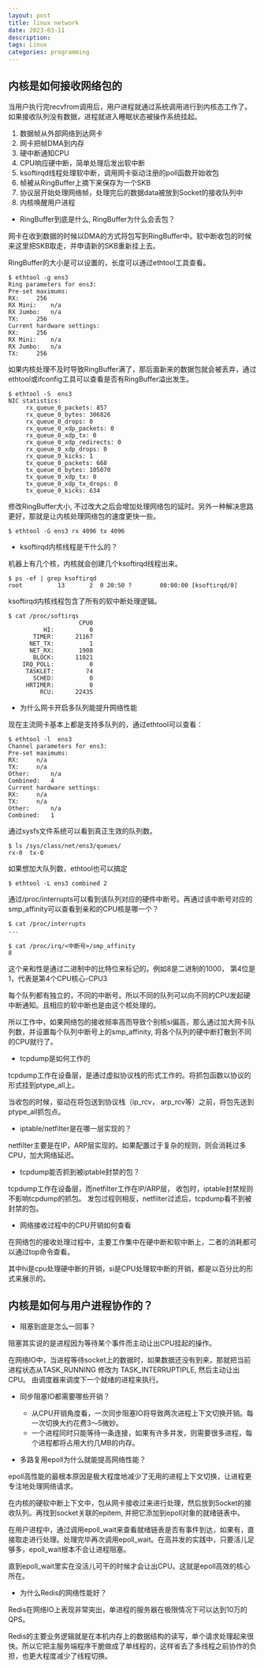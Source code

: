 ```yaml
---
layout: post
title: linux network
date: 2023-03-11
description: 
tags: Linux
categories: programming
---
```


## 内核是如何接收网络包的
当用户执行完recvfrom调用后，用户进程就通过系统调用进行到内核态工作了。如果接收队列没有数据，进程就进入睡眠状态被操作系统挂起。
1. 数据帧从外部网络到达网卡
2. 网卡把帧DMA到内存
3. 硬中断通知CPU
4. CPU响应硬中断，简单处理后发出软中断
5. ksoftirqd线程处理软中断，调用网卡驱动注册的poll函数开始收包
6. 帧被从RingBuffer上摘下来保存为一个SKB
7. 协议层开始处理网络帧，处理完后的数据data被放到Socket的接收队列中
8. 内核唤醒用户进程

* RingBuffer到底是什么, RingBuffer为什么会丢包？

网卡在收到数据的时候以DMA的方式将包写到RingBuffer中。软中断收包的时候来这里把SKB取走，并申请新的SKB重新挂上去。

RingBuffer的大小是可以设置的，长度可以通过ethtool工具查看。

```
$ ethtool -g ens3
Ring parameters for ens3:
Pre-set maximums:
RX:		256
RX Mini:	n/a
RX Jumbo:	n/a
TX:		256
Current hardware settings:
RX:		256
RX Mini:	n/a
RX Jumbo:	n/a
TX:		256
```

如果内核处理不及时导致RingBuffer满了，那后面新来的数据包就会被丢弃，通过ethtool或ifconfig工具可以查看是否有RingBuffer溢出发生。

```
$ ethtool -S  ens3
NIC statistics:
     rx_queue_0_packets: 857
     rx_queue_0_bytes: 306826
     rx_queue_0_drops: 0
     rx_queue_0_xdp_packets: 0
     rx_queue_0_xdp_tx: 0
     rx_queue_0_xdp_redirects: 0
     rx_queue_0_xdp_drops: 0
     rx_queue_0_kicks: 1
     tx_queue_0_packets: 668
     tx_queue_0_bytes: 105070
     tx_queue_0_xdp_tx: 0
     tx_queue_0_xdp_tx_drops: 0
     tx_queue_0_kicks: 634
```

修改RingBuffer大小, 不过改大之后会增加处理网络包的延时。另外一种解决思路更好，那就是让内核处理网络包的速度更快一些。

```
$ ethtool -G ens3 rx 4096 tx 4096
```

* ksoftirqd内核线程是干什么的？

机器上有几个核，内核就会创建几个ksoftirqd线程出来。
```
$ ps -ef | grep ksoftirqd
root          13       2  0 20:50 ?        00:00:00 [ksoftirqd/0]
```

ksoftirqd内核线程包含了所有的软中断处理逻辑。

```
$ cat /proc/softirqs
                    CPU0
          HI:          0
       TIMER:      21167
      NET_TX:          1
      NET_RX:       1908
       BLOCK:      11021
    IRQ_POLL:          0
     TASKLET:         74
       SCHED:          0
     HRTIMER:          0
         RCU:      22435
```

* 为什么网卡开启多队列能提升网络性能

现在主流网卡基本上都是支持多队列的，通过ethtool可以查看：

```
$ ethtool -l  ens3
Channel parameters for ens3:
Pre-set maximums:
RX:		n/a
TX:		n/a
Other:		n/a
Combined:	4
Current hardware settings:
RX:		n/a
TX:		n/a
Other:		n/a
Combined:	1
```

通过sysfs文件系统可以看到真正生效的队列数。

```
$ ls /sys/class/net/ens3/queues/
rx-0  tx-0
```

如果想加大队列数，ethtool也可以搞定

```
$ ethtool -L ens3 combined 2
```

通过/proc/interrupts可以看到该队列对应的硬件中断号。再通过该中断号对应的smp_affinity可以查看到亲和的CPU核是哪一个？

```
$ cat /proc/interrupts
...

$ cat /proc/irq/<中断号>/smp_affinity
8
```
这个亲和性是通过二进制中的比特位来标记的。例如8是二进制的1000， 第4位是1，代表是第4个CPU核心-CPU3

每个队列都有独立的，不同的中断号。所以不同的队列可以向不同的CPU发起硬中断通知。且相应的软中断也是由这个核处理的。

所以工作中，如果网络包的接收频率高而导致个别核si偏高，那么通过加大网卡队列数，并设置每个队列中断号上的smp_affinity, 将各个队列的硬中断打散到不同的CPU就行了。


* tcpdump是如何工作的

tcpdump工作在设备层，是通过虚拟协议栈的形式工作的。将抓包函数以协议的形式挂到ptype_all上。

当收包的时候，驱动在将包送到协议栈（ip_rcv， arp_rcv等）之前，将包先送到ptype_all抓包点。

* iptable/netfilter是在哪一层实现的？

netfilter主要是在IP，ARP层实现的。如果配置过于复杂的规则，则会消耗过多CPU，加大网络延迟。

* tcpdump能否抓到被iptable封禁的包？

tcpdump工作在设备层，而netfilter工作在IP/ARP层，
收包时，iptable封禁规则不影响tcpdump的抓包。
发包过程则相反，netfilter过滤后，tcpdump看不到被封禁的包。

* 网络接收过程中的CPU开销如何查看

在网络包的接收处理过程中，主要工作集中在硬中断和软中断上，二者的消耗都可以通过top命令查看。

其中hi是cpu处理硬中断的开销，si是CPU处理软中断的开销，都是以百分比的形式来展示的。

## 内核是如何与用户进程协作的？

* 阻塞到底是怎么一回事？

阻塞其实说的是进程因为等待某个事件而主动让出CPU挂起的操作。

在网络IO中，当进程等待socket上的数据时，如果数据还没有到来，那就把当前进程状态从TASK_RUNNING 修改为 TASK_INTERRUPTIPLE, 然后主动让出CPU。 由调度器来调度下一个就绪的进程来执行。

* 同步阻塞IO都需要哪些开销？
  * 从CPU开销角度看，一次同步阻塞IO将导致两次进程上下文切换开销。每一次切换大约花费3～5微妙。
  * 一个进程同时只能等待一条连接，如果有许多并发，则需要很多进程，每个进程都将占用大约几MB的内存。

* 多路复用epoll为什么就能提高网络性能？

epoll高性能的最根本原因是极大程度地减少了无用的进程上下文切换，让进程更专注地处理网络请求。

在内核的硬软中断上下文中，包从网卡接收过来进行处理，然后放到Socket的接收队列。再找到socket关联的epitem, 并把它添加到epoll对象的就绪链表中。

在用户进程中，通过调用epoll_wait来查看就绪链表是否有事件到达，如果有，直接取走进行处理。处理完毕再次调用epoll_wait。在高并发的实践中，只要活儿足够多，epoll_wait根本不会让进程阻塞。

直到epoll_wait里实在没活儿可干的时候才会让出CPU。这就是epoll高效的核心所在。


* 为什么Redis的网络性能好？

Redis在网络IO上表现非常突出，单进程的服务器在极限情况下可以达到10万的QPS。

Redis的主要业务逻辑就是在本机内存上的数据结构的读写，单个请求处理起来很快。所以它把主服务端程序干脆做成了单线程的，这样省去了多线程之前协作的负担，也更大程度减少了线程切换。
